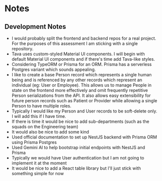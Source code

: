 # Notes

## Development Notes
- I would probably split the frontend and backend repos for a real project. For the purposes of this assessment I am sticking with a single repository.
- Tava uses custom-styled Material UI components. I will begin with default Material UI components and if there's time add Tava-like styles.
- Considering TypeORM or Prisma for an ORM. Prisma has a serverless Postgres variant which sounds appealing.
- I like to create a base Person record which represents a single human being and is referenced by any other records which represent an individual (eg: User or Employee). This allows us to manage People in state on the frontend more effectively and omit frequently repetitive Person serializations from the API. It also allows easy extensibility for future person records such as Patient or Provider while allowing a single Person to have multiple roles.
- Typically I would like my Person and User records to be soft-delete only. I will add this if I have time.
- If there is time it would be nice to add sub-departments (such as the squads on the Engineering team)
- It would also be nice to add some kind 
- Used official documentation to set up NestJS backend with Prisma ORM using Prisma Postgres
- Used Gemini AI to help bootstrap initial endpoints with NestJS and Prisma
- Typically we would have User authentication but I am not going to implement it at the moment
- It would be nice to add a React table library but I'll just stick with something simple for now
